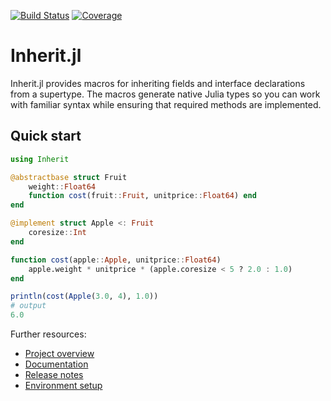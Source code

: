 [![Build Status](https://github.com/mind6/Inherit.jl/actions/workflows/CI.yml/badge.svg?branch=main)](https://github.com/mind6/Inherit.jl/actions/workflows/CI.yml?query=branch%3Amain)
[![Coverage](https://codecov.io/gh/mind6/Inherit.jl/branch/main/graph/badge.svg)](https://codecov.io/gh/mind6/Inherit.jl)

# Inherit.jl

Inherit.jl provides macros for inheriting fields and interface declarations from a supertype.
The macros generate native Julia types so you can work with familiar syntax while ensuring
that required methods are implemented.

## Quick start

```julia
using Inherit

@abstractbase struct Fruit
    weight::Float64
    function cost(fruit::Fruit, unitprice::Float64) end
end

@implement struct Apple <: Fruit
    coresize::Int
end

function cost(apple::Apple, unitprice::Float64)
    apple.weight * unitprice * (apple.coresize < 5 ? 2.0 : 1.0)
end

println(cost(Apple(3.0, 4), 1.0))
# output
6.0
```

Further resources:

- [Project overview](OVERVIEW.md)
- [Documentation](docs/src/index.md)
- [Release notes](release_notes.md)
- [Environment setup](README_setup.md)

